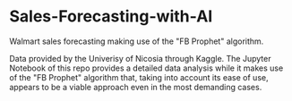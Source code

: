 # Sales-Forecasting-with-AI
Walmart sales forecasting making use of the "FB Prophet" algorithm. 

Data provided by the Univerisy of Nicosia through Kaggle. 
The Jupyter Notebook of this repo provides a detailed data analysis while it makes use of the "FB Prophet" algorithm that, taking into account its ease of use, appears to be a viable approach even in the most demanding cases.
